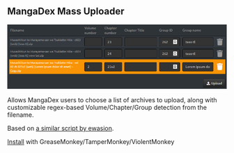 ## MangaDex Mass Uploader

![Screenshot](https://raw.githubusercontent.com/teasday/userscripts/master/mangadex-massuploader/screenshot.png)

Allows MangaDex users to choose a list of archives to upload, along with customizable regex-based Volume/Chapter/Group detection from the filename.

Based on [a similar script by ewasion](https://ewasion.github.io/userscripts/mangadex-upload/).

[Install](https://raw.githubusercontent.com/teasday/userscripts/master/mangadex-massuploader/mangadex-massuploader.user.js) with GreaseMonkey/TamperMonkey/ViolentMonkey